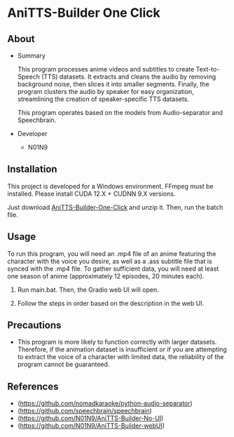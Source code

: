 # AniTTS-Builder One Click

## About

- Summary
  
  This program processes anime videos and subtitles to create Text-to-Speech (TTS) datasets. It extracts and cleans the audio by removing background noise, then slices it into smaller segments. Finally, the program clusters the audio by speaker for easy organization, streamlining the creation of speaker-specific TTS datasets.

  This program operates based on the models from Audio-separator and Speechbrain.

- Developer
  - N01N9

## Installation

This project is developed for a Windows environment. FFmpeg must be installed. Please install CUDA 12.X + CUDNN 9.X versions. 

Just download [AniTTS-Builder-One-Click](https://github.com/N01N9/AniTTS-Builder-One-Click/archive/refs/heads/main.zip) and unzip it. Then, run the batch file.

## Usage

To run this program, you will need an .mp4 file of an anime featuring the character with the voice you desire, as well as a .ass subtitle file that is synced with the .mp4 file. To gather sufficient data, you will need at least one season of anime (approximately 12 episodes, 20 minutes each).

1. Run main.bat. Then, the Gradio web UI will open.

2. Follow the steps in order based on the description in the web UI.

## Precautions

- This program is more likely to function correctly with larger datasets. Therefore, if the animation dataset is insufficient or if you are attempting to extract the voice of a character with limited data, the reliability of the program cannot be guaranteed.

## References

- (https://github.com/nomadkaraoke/python-audio-separator)
- (https://github.com/speechbrain/speechbrain)
- (https://github.com/N01N9/AniTTS-Builder-No-UI)
- (https://github.com/N01N9/AniTTS-Builder-webUI)
